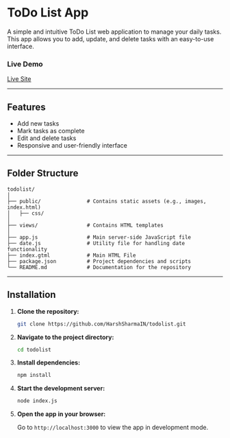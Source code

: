
# ToDo List App

A simple and intuitive ToDo List web application to manage your daily tasks. This app allows you to add, update, and delete tasks with an easy-to-use interface.

### Live Demo

[Live Site](https://todolistharsh.glitch.me)

---

## Features

- Add new tasks
- Mark tasks as complete
- Edit and delete tasks
- Responsive and user-friendly interface

---

## Folder Structure

```
todolist/
│
├── public/               # Contains static assets (e.g., images, index.html)
│   ├── css/
│
├── views/                # Contains HTML templates
│
├── app.js                # Main server-side JavaScript file
├── date.js               # Utility file for handling date functionality
├── index.gtml            # Main HTML File
├── package.json          # Project dependencies and scripts
└── README.md             # Documentation for the repository
```

---

## Installation

1. **Clone the repository:**

   ```bash
   git clone https://github.com/HarshSharmaIN/todolist.git
   ```

2. **Navigate to the project directory:**

   ```bash
   cd todolist
   ```

3. **Install dependencies:**

   ```bash
   npm install
   ```

4. **Start the development server:**

   ```bash
   node index.js
   ```

5. **Open the app in your browser:**

   Go to `http://localhost:3000` to view the app in development mode.
